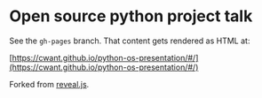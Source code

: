 # Open source python project talk

See the `gh-pages` branch. That content gets rendered as HTML at:

[https://cwant.github.io/python-os-presentation/#/](https://cwant.github.io/python-os-presentation/#/)

Forked from [reveal.js](https://github.com/hakimel/reveal.js).
